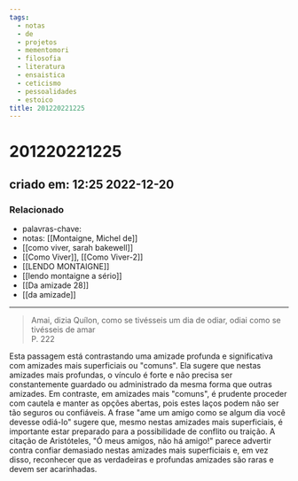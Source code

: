```yaml
---
tags:
  - notas
  - de
  - projetos
  - mementomori
  - filosofia
  - literatura
  - ensaistica
  - ceticismo
  - pessoalidades
  - estoico
title: 201220221225
---
```


# 201220221225

## criado em: 12:25 2022-12-20

### Relacionado

- palavras-chave: 
- notas: [[Montaigne, Michel de]]
- [[como viver, sarah bakewell]]
- [[Como Viver]], [[Como Viver-2]]
- [[LENDO MONTAIGNE]]
- [[lendo montaigne a sério]]
- [[Da amizade 28]]
- [[da amizade]]
---

>Amai, dizia Quílon, como se tivésseis um dia de odiar, odiai como se tivésseis de amar  
P. 222

Esta passagem está contrastando uma amizade profunda e significativa com amizades mais superficiais ou "comuns". Ela sugere que nestas amizades mais profundas, o vínculo é forte e não precisa ser constantemente guardado ou administrado da mesma forma que outras amizades. Em contraste, em amizades mais "comuns", é prudente proceder com cautela e manter as opções abertas, pois estes laços podem não ser tão seguros ou confiáveis. A frase "ame um amigo como se algum dia você devesse odiá-lo" sugere que, mesmo nestas amizades mais superficiais, é importante estar preparado para a possibilidade de conflito ou traição. A citação de Aristóteles, "Ó meus amigos, não há amigo!" parece advertir contra confiar demasiado nestas amizades mais superficiais e, em vez disso, reconhecer que as verdadeiras e profundas amizades são raras e devem ser acarinhadas.
